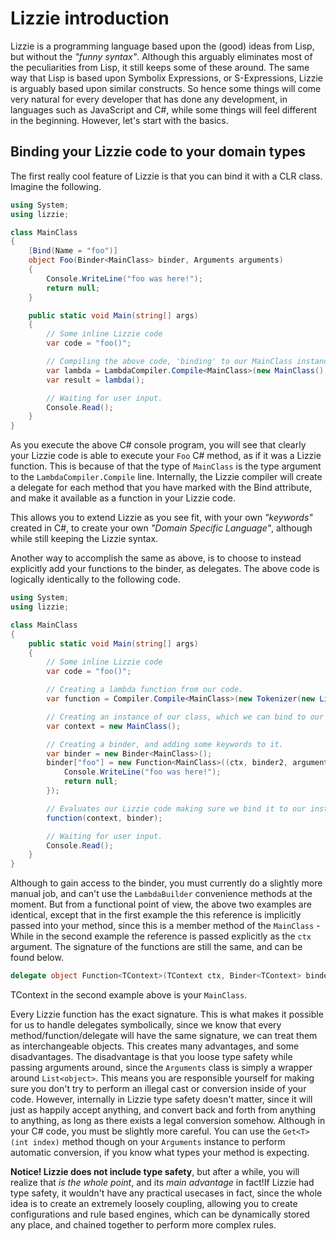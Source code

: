 
# Lizzie introduction

Lizzie is a programming language based upon the (good) ideas from Lisp, but
without the _"funny syntax"_. Although this arguably eliminates most of the
peculiarities from Lisp, it still keeps some of these around. The same way that
Lisp is based upon Symbolix Expressions, or S-Expressions, Lizzie is arguably
based upon similar constructs. So hence some things will come very natural for
every developer that has done any development, in languages such as JavaScript
and C#, while some things will feel different in the beginning. However, let's
start with the basics.

## Binding your Lizzie code to your domain types

The first really cool feature of Lizzie is that you can bind it with a CLR class.
Imagine the following.

```csharp
using System;
using lizzie;

class MainClass
{
    [Bind(Name = "foo")]
    object Foo(Binder<MainClass> binder, Arguments arguments)
    {
        Console.WriteLine("foo was here!");
        return null;
    }

    public static void Main(string[] args)
    {
        // Some inline Lizzie code
        var code = "foo()";

        // Compiling the above code, 'binding' to our MainClass instance.
        var lambda = LambdaCompiler.Compile<MainClass>(new MainClass(), code);
        var result = lambda();

        // Waiting for user input.
        Console.Read();
    }
}
```

As you execute the above C# console program, you will see that clearly your Lizzie
code is able to execute your `Foo` C# method, as if it was a Lizzie function. This
is because of that the type of `MainClass` is the type argument to the
`LambdaCompiler.Compile` line. Internally, the Lizzie compiler will create a
delegate for each method that you have marked with the Bind attribute, and make
it available as a function in your Lizzie code.

This allows you to extend Lizzie as you see fit, with your own _"keywords"_
created in C#, to create your own _"Domain Specific Language"_, although while
still keeping the Lizzie syntax.

Another way to accomplish the same as above, is to choose to instead explicitly
add your functions to the binder, as delegates. The above code is logically
identically to the following code.

```csharp
using System;
using lizzie;

class MainClass
{
    public static void Main(string[] args)
    {
        // Some inline Lizzie code
        var code = "foo()";

        // Creating a lambda function from our code.
        var function = Compiler.Compile<MainClass>(new Tokenizer(new LizzieTokenizer()), code);

        // Creating an instance of our class, which we can bind to our code.
        var context = new MainClass();

        // Creating a binder, and adding some keywords to it.
        var binder = new Binder<MainClass>();
        binder["foo"] = new Function<MainClass>((ctx, binder2, arguments) => {
            Console.WriteLine("foo was here!");
            return null;
        });

        // Evaluates our Lizzie code making sure we bind it to our instance.
        function(context, binder);

        // Waiting for user input.
        Console.Read();
    }
}
```

Although to gain access to the binder, you must currently do a slightly more
manual job, and can't use the `LambdaBuilder` convenience methods at the moment.
But from a functional point of view, the above two examples are identical,
except that in the first example the this reference is implicitly passed into
your method, since this is a member method of the `MainClass` - While in the
second example the reference is passed explicitly as the `ctx` argument.
The signature of the functions are still the same, and can be found below.

```csharp
delegate object Function<TContext>(TContext ctx, Binder<TContext> binder, Arguments arguments);
```

TContext in the second example above is your `MainClass`.

Every Lizzie function has the exact signature. This is what makes it possible for
us to handle delegates symbolically, since we know that every method/function/delegate
will have the same signature, we can treat them as interchangeable objects. This
creates many advantages, and some disadvantages. The disadvantage is that you
loose type safety while passing arguments around, since the `Arguments` class
is simply a wrapper around `List<object>`. This means you are responsible yourself
for making sure you don't try to perform an illegal cast or conversion inside of
your code. However, internally in Lizzie type safety doesn't matter, since it
will just as happily accept anything, and convert back and forth from anything
to anything, as long as there exists a legal conversion somehow. Although in your
C# code, you must be slightly more careful. You can use the `Get<T>(int index)`
method though on your `Arguments` instance to perform automatic conversion, if
you know what types your method is expecting.

**Notice! Lizzie does not include type safety**, but after a while, you will
realize that _is the whole point_, and its _main advantage_ in fact!If Lizzie
had type safety, it wouldn't have any practical usecases in fact, since the
whole idea is to create an extremely loosely coupling, allowing you to create
configurations and rule based engines, which can be dynamically stored any place,
and chained together to perform more complex rules.



